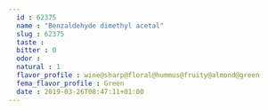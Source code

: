 ```yaml
---
  id : 62375
  name : "Benzaldehyde dimethyl acetal"
  slug : 62375
  taste : 
  bitter : 0
  odor : 
  natural : 1
  flavor_profile : wine@sharp@floral@hummus@fruity@almond@green
  fema_flavor_profile : Green
  date : 2019-03-26T08:47:11+01:00
---
```



